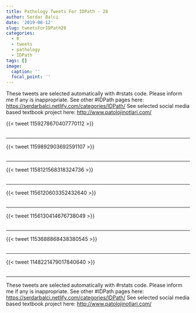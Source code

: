 ```yaml
---
title: Pathology Tweets For IDPath - 28
author: Serdar Balci
date: '2019-08-12'
slug: tweetsForIDPath28
categories:
  - R
  - tweets
  - pathology
  - IDPath
tags: []
image:
  caption: ''
  focal_point: ''
---
```



These tweets are selected automatically with #rstats code. Please inform me if any is inappropriate.
See other #IDPath pages here: https://serdarbalci.netlify.com/categories/IDPath/ 
See selected social media based textbook project here: http://www.patolojinotlari.com/

{{< tweet 1159278670407770112 >}}
<br>
<br>
<hr>
{{< tweet 1159892903692591107 >}}
<br>
<br>
<hr>
{{< tweet 1158121568318324736 >}}
<br>
<br>
<hr>
{{< tweet 1156120603352432640 >}}
<br>
<br>
<hr>
{{< tweet 1156130414676738049 >}}
<br>
<br>
<hr>
{{< tweet 1153688868438380545 >}}
<br>
<br>
<hr>
{{< tweet 1148221479017840640 >}}
<br>
<br>
<hr>


These tweets are selected automatically with #rstats code. Please inform me if any is inappropriate.
See other #IDPath pages here: https://serdarbalci.netlify.com/categories/IDPath/ 
See selected social media based textbook project here: http://www.patolojinotlari.com/
